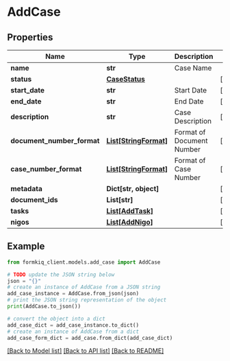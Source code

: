 # AddCase


## Properties

Name | Type | Description | Notes
------------ | ------------- | ------------- | -------------
**name** | **str** | Case Name | 
**status** | [**CaseStatus**](CaseStatus.md) |  | [optional] 
**start_date** | **str** | Start Date | [optional] 
**end_date** | **str** | End Date | [optional] 
**description** | **str** | Case Description | [optional] 
**document_number_format** | [**List[StringFormat]**](StringFormat.md) | Format of Document Number | [optional] 
**case_number_format** | [**List[StringFormat]**](StringFormat.md) | Format of Case Number | [optional] 
**metadata** | **Dict[str, object]** |  | [optional] 
**document_ids** | **List[str]** |  | [optional] 
**tasks** | [**List[AddTask]**](AddTask.md) |  | [optional] 
**nigos** | [**List[AddNigo]**](AddNigo.md) |  | [optional] 

## Example

```python
from formkiq_client.models.add_case import AddCase

# TODO update the JSON string below
json = "{}"
# create an instance of AddCase from a JSON string
add_case_instance = AddCase.from_json(json)
# print the JSON string representation of the object
print(AddCase.to_json())

# convert the object into a dict
add_case_dict = add_case_instance.to_dict()
# create an instance of AddCase from a dict
add_case_form_dict = add_case.from_dict(add_case_dict)
```
[[Back to Model list]](../README.md#documentation-for-models) [[Back to API list]](../README.md#documentation-for-api-endpoints) [[Back to README]](../README.md)


